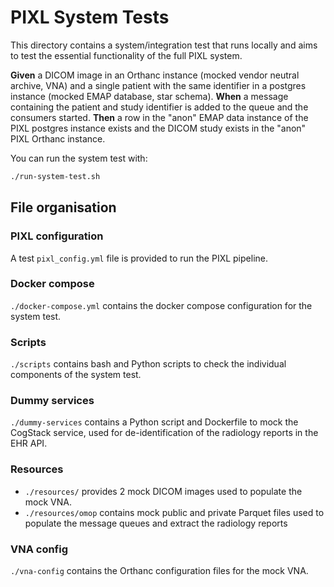 # PIXL System Tests

This directory contains a system/integration test that runs locally and aims to
test the essential functionality of the full PIXL system.

**Given** a DICOM image in an Orthanc instance (mocked vendor
neutral archive, VNA) and a single patient with the same identifier in a
postgres instance (mocked EMAP database, star schema).
**When** a message containing the patient and study identifier is added to the
queue and the consumers started.
**Then** a row in the "anon" EMAP data instance of the PIXL postgres instance exists
and the DICOM study exists in the "anon" PIXL Orthanc instance.

You can run the system test with:

```bash
./run-system-test.sh
```

## File organisation

### PIXL configuration

A test `pixl_config.yml` file is provided to run the PIXL pipeline.

### Docker compose

`./docker-compose.yml` contains the docker compose configuration for the system test.

### Scripts

`./scripts` contains bash and Python scripts to check the individual components of the system test.

### Dummy services

`./dummy-services` contains a Python script and Dockerfile to mock the CogStack service, used for
de-identification of the radiology reports in the EHR API.

### Resources

- `./resources/` provides 2 mock DICOM images used to populate the mock VNA.
- `./resources/omop` contains mock public and private Parquet files used to populate the message
  queues and extract the radiology reports

### VNA config

`./vna-config` contains the Orthanc configuration files for the mock VNA.
